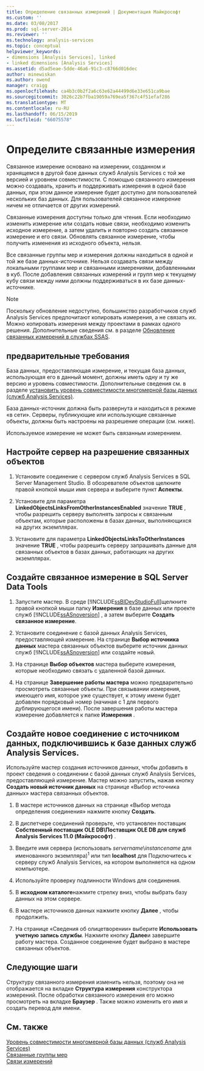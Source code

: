```yaml
---
title: Определение связанных измерений | Документация Майкрософт
ms.custom: ''
ms.date: 03/08/2017
ms.prod: sql-server-2014
ms.reviewer: ''
ms.technology: analysis-services
ms.topic: conceptual
helpviewer_keywords:
- dimensions [Analysis Services], linked
- linked dimensions [Analysis Services]
ms.assetid: d5ad5eae-5dde-46a6-91c3-c8766d016dec
author: minewiskan
ms.author: owend
manager: craigg
ms.openlocfilehash: ca4b3c0b2f2a6c63e62a44499d6e33e651ca9bae
ms.sourcegitcommit: 3026c22b7fba19059a769ea5f367c4f51efaf286
ms.translationtype: MT
ms.contentlocale: ru-RU
ms.lasthandoff: 06/15/2019
ms.locfileid: "66075578"
---
```

# <a name="define-linked-dimensions"></a>Определите связанные измерения
  Связанное измерение основано на измерении, созданном и хранящемся в другой базе данных служб Analysis Services с той же версией и уровнем совместимости. С помощью связанного измерения можно создавать, хранить и поддерживать измерения в одной базе данных, при этом данное измерение будет доступно для пользователей нескольких баз данных. Для пользователей связанное измерение ничем не отличается от других измерений.  
  
 Связанные измерения доступны только для чтения. Если необходимо изменить измерение или создать новые связи, необходимо изменить исходное измерение, а затем удалить и повторно создать связанное измерение и его связи. Обновлять связанное измерение, чтобы получить изменения из исходного объекта, нельзя.  
  
 Все связанные группы мер и измерения должны находиться в одной и той же базе данных-источнике. Нельзя создавать связи между локальными группами мер и связанными измерениями, добавленными в куб. После добавления связанных измерений и групп мер к текущему кубу связи между ними должны поддерживаться в их базе данных-источнике.  
  
> [!NOTE]  
>  Поскольку обновление недоступно, большинство разработчиков служб Analysis Services предпочитают копировать измерения, а не связать их. Можно копировать измерения между проектами в рамках одного решения. Дополнительные сведения см. в разделе [Обновление связанных измерений в службах SSAS](http://sqlblog.com/blogs/marco_russo/archive/2006/09/12/refresh-of-a-linked-dimension-in-ssas.aspx).  
  
## <a name="prerequisites"></a>предварительные требования  
 База данных, предоставляющая измерение, и текущая база данных, использующая его в данный момент, должны иметь одну и ту же версию и уровень совместимости. Дополнительные сведения см. в разделе [установить уровень совместимости многомерной базы данных &#40;служб Analysis Services&#41;](compatibility-level-of-a-multidimensional-database-analysis-services.md).  
  
 База данных-источник должна быть развернута и находиться в режиме «в сети». Серверы, публикующие или использующие связанные объекты, должны быть настроены на разрешение операции (см. ниже).  
  
 Используемое измерение не может быть связанным измерением.  
  
## <a name="configure-server-to-allow-linked-objects"></a>Настройте сервер на разрешение связанных объектов  
  
1.  Установите соединение с сервером служб Analysis Services в SQL Server Management Studio. В обозревателе объектов щелкните правой кнопкой мыши имя сервера и выберите пункт **Аспекты**.  
  
2.  Установите для параметра **LinkedObjectsLinksFromOtherInstancesEnabled** значение **TRUE** , чтобы разрешить серверу выполнять запросы к связанным объектам, которые расположены в базах данных, выполняющихся на других экземплярах.  
  
3.  Установите для параметра **LinkedObjectsLinksToOtherInstances** значение **TRUE** , чтобы разрешить серверу запрашивать данные для связанных объектов в базах данных, работающих на других экземплярах.  
  
## <a name="create-a-linked-dimension-in-sql-server-data-tools"></a>Создайте связанное измерение в SQL Server Data Tools  
  
1.  Запустите мастер. В среде [!INCLUDE[ssBIDevStudioFull](../../includes/ssbidevstudiofull-md.md)]щелкните правой кнопкой мыши папку **Измерения** в базе данных или проекте служб [!INCLUDE[ssASnoversion](../../includes/ssasnoversion-md.md)] , а затем выберите **Создать связанное измерение**.  
  
2.  Установите соединение с базой данных Analysis Services, предоставляющей измерение. На странице **Выбор источника данных** мастера связанных объектов выберите источник данных служб [!INCLUDE[ssASnoversion](../../includes/ssasnoversion-md.md)] или создайте новый.  
  
3.  На странице **Выбор объектов** мастера выберите измерения, которые необходимо связать с удаленной базой данных.  
  
4.  На странице **Завершение работы мастера** можно предварительно просмотреть связанные объекты. При связывании измерения, имеющего имя, которое уже существует, к этому имени будет добавлен порядковый номер (начиная с 1 для первого дублирующегося имени). После завершения работы мастера измерение добавляется к папке **Измерения** .  
  
##  <a name="bkmk_CreateNew"></a> Создайте новое соединение с источником данных, подключившись к базе данных служб Analysis Services.  
 Используйте мастер создания источников данных, чтобы добавить в проект сведения о соединении с базой данных служб Analysis Services, предоставляющей измерение. Мастер можно запустить, нажав кнопку **Создать новый источник данных** на странице «Выбор источника данных» мастера связанных объектов.  
  
1.  В мастере источников данных на странице «Выбор метода определения соединения» нажмите кнопку **Создать**.  
  
2.  В диспетчере соединений проверьте, что установлен поставщик **Собственный поставщик OLE DB\Поставщик OLE DB для служб Analysis Services 11.0 (Майкрософт)** .  
  
3.  Введите имя сервера (использовать *servername*\\*instancename* для именованного экземпляра)<sup>1</sup> или тип **localhost** для Подключитесь к серверу служб Analysis Services, на котором выполняется на одном компьютере.  
  
4.  Используйте проверку подлинности Windows для соединения.  
  
5.  В **исходном каталоге**нажмите стрелку вниз, чтобы выбрать базу данных на этом сервере.  
  
6.  В мастере источников данных нажмите кнопку **Далее** , чтобы продолжить.  
  
7.  На странице «Сведения об олицетворении» выберите **Использовать учетную запись службы**. Нажмите кнопку **Далее**и завершите работу мастера. Созданное соединение будет выбрано в мастере связанных объектов.  
  
## <a name="next-steps"></a>Следующие шаги  
 Структуру связанного измерения изменить нельзя, поэтому она не отображается на вкладке **Структура измерения** конструктора измерений. После обработки связанного измерения его можно просмотреть на вкладке **Браузер** . Также можно изменить его имя и создать перевод для имени.  
  
## <a name="see-also"></a>См. также  
 [Уровень совместимости многомерной базы данных &#40;служб Analysis Services&#41;](compatibility-level-of-a-multidimensional-database-analysis-services.md)   
 [Связанные группы мер](linked-measure-groups.md)   
 [Связи измерений](../multidimensional-models-olap-logical-cube-objects/dimension-relationships.md)  
  
  
